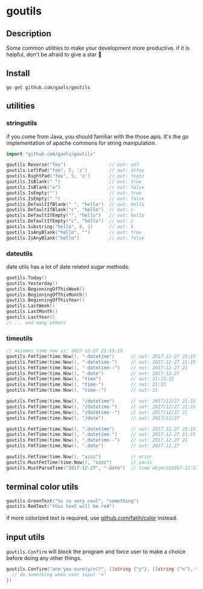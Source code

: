 # goutils

## Description

Some common utilities to make your development more productive.
if it is helpful, don't be afraid to give a star :sparkling_heart:

## Install

```shell
go get github.com/gaols/goutils
```

## utilities

### stringutils

if you come from Java, you should familiar with the those apis. It's the go implementation of
apache commons for string manipulation.

```go
import "github.com/gaols/goutils"

goutils.Reverse("fox")                // out: xof
goutils.LeftPad("fox", 5, 'z')        // out: zzfox
goutils.RightPad("fox", 5, 'z')       // out: foxzz
goutils.IsBlank(" ")                  // out: true
goutils.IsBlank("a")                  // out: false
goutils.IsEmpty("")                   // out: true
goutils.IsEmpty(" ")                  // out: false
goutils.DefaultIfBlank(" ", "hello")  // out: hello
goutils.DefaultIfBlank("c", "hello")  // out: c
goutils.DefaultIfEmpty("", "hello")   // out: hello
goutils.DefaultIfEmpty("c", "hello")  // out: c
goutils.Substring("hello", 0, 1)      // out: h
goutils.IsAnyBlank("hello", "")       // out: true
goutils.IsAnyBlank("hello")           // out: false
```

### dateutils

date utils has a lot of date related sugar methods.

```go
goutils.Today()
goutils.Yesterday()
goutils.BeginningOfThisWeek()
goutils.BeginningOfThisMonth()
goutils.BeginningOfThisYear()
goutils.LastWeek()
goutils.LastMonth()
goutils.LastYear()
// ... and many others
```

### timeutils

```go
// assumes time now is: 2017-12-27 21:15:15
goutils.FmtTime(time.Now(), "-datetime")      // out: 2017-12-27 21:15:15
goutils.FmtTime(time.Now(), "-datetime-")     // out: 2017-12-27 21:15
goutils.FmtTime(time.Now(), "-datetime--")    // out: 2017-12-27 21
goutils.FmtTime(time.Now(), "-date")          // out: 2017-12-27
goutils.FmtTime(time.Now(), "time")           // out: 21:15:15
goutils.FmtTime(time.Now(), "time-")          // out: 21:15
goutils.FmtTime(time.Now(), "time--")         // out: 21

goutils.FmtTime(time.Now(), "/datetime")      // out: 2017/12/27 21:15:15
goutils.FmtTime(time.Now(), "/datetime-")     // out: 2017/12/27 21:15
goutils.FmtTime(time.Now(), "/datetime--")    // out: 2017/12/27 21
goutils.FmtTime(time.Now(), "/date")          // out: 2017/12/27

goutils.FmtTime(time.Now(), ".datetime")      // out: 2017.12.27 21:15:15
goutils.FmtTime(time.Now(), ".datetime-")     // out: 2017.12.27 21:15
goutils.FmtTime(time.Now(), ".datetime--")    // out: 2017.12.27 21
goutils.FmtTime(time.Now(), ".date")          // out: 2017.12.27

goutils.FmtTime(time.Now(), "xzzz")           // error
goutils.MustFmtTime(time.Now(), "xzzz")       // panic
goutils.MustParseTime("2017-12-27", "-date")  // time object@2017-12-27
```

## terminal color utils

```go
goutils.GreenText("%s is very cool", "something")
goutils.RedText("this text will be red")
```

if more colorized text is required, use [github.com/fatih/color](github.com/fatih/color) instead.

## input utils

`goutils.Confirm` will block the program and force user to make a choice before doing any other things. 

```go
goutils.Confirm("are you sure(y/n)?", []string {"y"}, []string {"n"}, func() {
  // do something when user input 'n'
})
```
